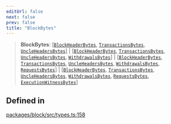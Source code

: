 ```yaml
---
editUrl: false
next: false
prev: false
title: "BlockBytes"
---
```


> **BlockBytes**: [[`BlockHeaderBytes`](/reference/tevm/block/type-aliases/blockheaderbytes/), [`TransactionsBytes`](/reference/tevm/block/type-aliases/transactionsbytes/), [`UncleHeadersBytes`](/reference/tevm/block/type-aliases/uncleheadersbytes/)] \| [[`BlockHeaderBytes`](/reference/tevm/block/type-aliases/blockheaderbytes/), [`TransactionsBytes`](/reference/tevm/block/type-aliases/transactionsbytes/), [`UncleHeadersBytes`](/reference/tevm/block/type-aliases/uncleheadersbytes/), [`WithdrawalsBytes`](/reference/tevm/block/type-aliases/withdrawalsbytes/)] \| [[`BlockHeaderBytes`](/reference/tevm/block/type-aliases/blockheaderbytes/), [`TransactionsBytes`](/reference/tevm/block/type-aliases/transactionsbytes/), [`UncleHeadersBytes`](/reference/tevm/block/type-aliases/uncleheadersbytes/), [`WithdrawalsBytes`](/reference/tevm/block/type-aliases/withdrawalsbytes/), [`RequestsBytes`](/reference/tevm/block/type-aliases/requestsbytes/)] \| [[`BlockHeaderBytes`](/reference/tevm/block/type-aliases/blockheaderbytes/), [`TransactionsBytes`](/reference/tevm/block/type-aliases/transactionsbytes/), [`UncleHeadersBytes`](/reference/tevm/block/type-aliases/uncleheadersbytes/), [`WithdrawalsBytes`](/reference/tevm/block/type-aliases/withdrawalsbytes/), [`RequestsBytes`](/reference/tevm/block/type-aliases/requestsbytes/), [`ExecutionWitnessBytes`](/reference/tevm/block/type-aliases/executionwitnessbytes/)]

## Defined in

[packages/block/src/types.ts:158](https://github.com/evmts/tevm-monorepo/blob/main/packages/block/src/types.ts#L158)
